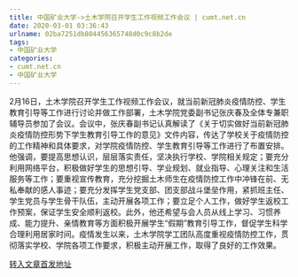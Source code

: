 ```yaml
---
title: 中国矿业大学->土木学院召开学生工作视频工作会议 | cumt.net.cn
date: 2020-03-01 03:36:43
urlname: 02ba7251db804456365748d0c9c8b2de
tags: 
- 中国矿业大学
categories:
- cumt.net.cn
- 中国矿业大学
---
```

2月16日，土木学院召开学生工作视频工作会议，就当前新冠肺炎疫情防控、学生教育引导等工作进行讨论并做工作部署，土木学院党委副书记张庆春及全体专兼职辅导员参加了会议。会议中，张庆春副书记认真解读了《关于切实做好当前新冠肺炎疫情防控形势下学生教育引导工作的意见》文件内容，传达了学校关于疫情防控的工作精神和具体要求，对学院疫情防控、学生教育引导等工作进行了布置安排。他强调，要提高思想认识，层层落实责任，坚决执行学校、学院相关规定；要充分利用网络平台，积极做好学生的思想引导、学业规划、就业指导、心理关注和生活服务等工作；要重视宣传教育，充分挖掘土木师生在疫情防控工作中冲锋在前、无私奉献的感人事迹；要充分发挥学生党支部、团支部战斗堡垒作用，紧抓班主任、学生党员与学生骨干队伍，主动开展各项工作；要立足个人工作，做好学生返校工作预案，保证学生安全顺利返校。此外，他还希望与会人员从线上学习、习惯养成、能力提升、亲情教育等方面积极开展学生“假期”教育引导工作，督促学生科学合理利用居家时间。疫情发生以来，土木学院学工团队高度重视疫情防控工作，贯彻落实学校、学院各项工作要求，积极主动开展工作，取得了良好的工作效果。



[转入文章首发地址](http://xwzx.cumt.edu.cn/88/02/c523a559106/page.htm)